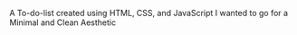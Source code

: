 A To-do-list created using HTML, CSS, and JavaScript
I wanted to go for a Minimal and Clean Aesthetic

